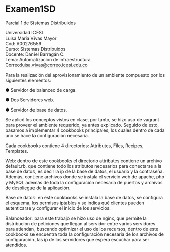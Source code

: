 # Examen1SD

Parcial 1 de Sistemas Distribuidos

Universidad ICESI<br>
Luisa María Vivas Mayor<br>
Cód: A00276556<br>
Curso: Sistemas Distribuidos<br>
Docente: Daniel Barragán C.<br>
Tema: Automatización de infraestructura<br>
Correo:luisa.vivas@correo.icesi.edu.co<br>


Para la realización del aprovisionamiento de un ambiente compuesto por los siguientes elementos:

● Servidor de balanceo de carga.

● Dos Servidores web.

● Servidor de base de datos.

Se aplicó los conceptos vistos en clase, por tanto, se hizo uso de vagrant para proveer el ambiente requerido, ya antes explicado. Seguido de esto, pasamos a implementar 4 cookbooks principales, los cuales dentro de cada uno se hace la configuración necesaria.

Cada cookbooks contiene 4 directorios: Attributes, Files, Recipes, Templates.

Web: dentro de este cookbooks el directorio attributes contiene un archivo default.rb, que contiene todo los atributos necesarios para conectarse a la base de datos, es decir la ip de la base de datos, el usuario y la contraseña. Además, contiene archivos donde se instala el servicio web de apache, php y MySQL además de toda la configuración necesaria de puertos y archivos de despliegue de la aplicación.

Base de datos: en este cookbooks se instala la base de datos, se configura el esquema, los permisos iptables y se indica qué clientes pueden autenticarse y configurar el inicio de los servicios.

Balanceador: para este trabajo se hizo uso de nginx, que permite la distribución de peticiones que llegan al servidor entre varios servidores para atiendan, buscando optimizar el uso de los recursos, dentro de este cookbooks se encuentra toda la configuración necesaria de los archivos de configuración, las ip de los servidores que espera escuchar para ser atendidos. 
